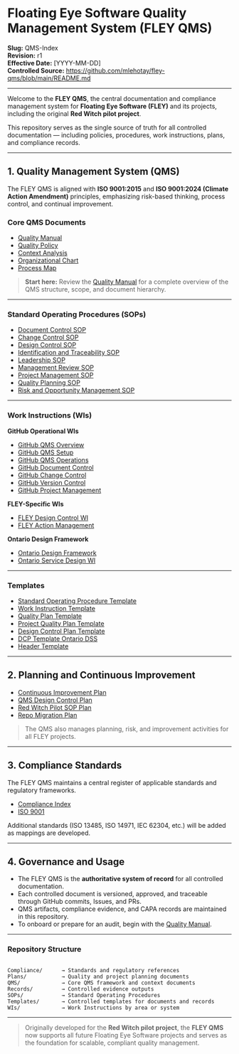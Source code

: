 # **Floating Eye Software Quality Management System (FLEY QMS)**

**Slug:** QMS-Index  
**Revision:** r1  
**Effective Date:** [YYYY-MM-DD]  
**Controlled Source:** https://github.com/mlehotay/fley-qms/blob/main/README.md  

---

Welcome to the **FLEY QMS**, the central documentation and compliance management system for **Floating Eye Software (FLEY)** and its projects, including the original **Red Witch pilot project**.

This repository serves as the single source of truth for all controlled documentation — including policies, procedures, work instructions, plans, and compliance records.

---

## **1. Quality Management System (QMS)**

The FLEY QMS is aligned with **ISO 9001:2015** and **ISO 9001:2024 (Climate Action Amendment)** principles, emphasizing risk-based thinking, process control, and continual improvement.

### **Core QMS Documents**

* [Quality Manual](QMS/Quality-Manual.md)
* [Quality Policy](QMS/Quality-Policy.md)
* [Context Analysis](QMS/Context-Analysis.md)
* [Organizational Chart](QMS/Organizational-Chart.md)
* [Process Map](QMS/Process-Map.md)

> **Start here:** Review the [Quality Manual](QMS/Quality-Manual.md) for a complete overview of the QMS structure, scope, and document hierarchy.

---

### **Standard Operating Procedures (SOPs)**

* [Document Control SOP](SOPs/Document-Control-SOP.md)
* [Change Control SOP](SOPs/Change-Control-SOP.md)
* [Design Control SOP](SOPs/Design-Control-SOP.md)
* [Identification and Traceability SOP](SOPs/Identification-and-Traceability-SOP.md)
* [Leadership SOP](SOPs/Leadership-SOP.md)
* [Management Review SOP](SOPs/Management-Review-SOP.md)
* [Project Management SOP](SOPs/Project-Management-SOP.md)
* [Quality Planning SOP](SOPs/Quality-Planning-SOP.md)
* [Risk and Opportunity Management SOP](SOPs/Risk-and-Opportunity-Management-SOP.md)

---

### **Work Instructions (WIs)**

**GitHub Operational WIs**
* [GitHub QMS Overview](WIs/GitHub/GitHub-QMS-Overview.md)
* [GitHub QMS Setup](WIs/GitHub/GitHub-QMS-Setup.md)
* [GitHub QMS Operations](WIs/GitHub/GitHub-QMS-Operations.md)
* [GitHub Document Control](WIs/GitHub/GitHub-Document-Control.md)
* [GitHub Change Control](WIs/GitHub/GitHub-Change-Control.md)
* [GitHub Version Control](WIs/GitHub/GitHub-Version-Control.md)
* [GitHub Project Management](WIs/GitHub/GitHub-Project-Management.md)

**FLEY-Specific WIs**
* [FLEY Design Control WI](WIs/FLEY/FLEY-Design-Control-WI.md)
* [FLEY Action Management](WIs/FLEY/FLEY-Action-Management.md)

**Ontario Design Framework**
* [Ontario Design Framework](WIs/Ontario-Design-Framework/Ontario-Design-Framework.md)
* [Ontario Service Design WI](WIs/Ontario-Design-Framework/Ontario-Service-Design-WI.md)

---

### **Templates**

* [Standard Operating Procedure Template](Templates/Standard-Operating-Procedure-Template.md)
* [Work Instruction Template](Templates/Work-Instruction-Template.md)
* [Quality Plan Template](Templates/Quality-Plan-Template.md)
* [Project Quality Plan Template](Templates/Project-Quality-Plan-Template.md)
* [Design Control Plan Template](Templates/Design-Control-Plan-Template.md)
* [DCP Template Ontario DSS](Templates/DCP-Template-Ontario-DSS.md)
* [Header Template](Templates/Header-Template.md)

---

## **2. Planning and Continuous Improvement**

* [Continuous Improvement Plan](Plans/Continuous-Improvement-Plan.md)
* [QMS Design Control Plan](Plans/QMS-Design-Control-Plan.md)
* [Red Witch Pilot SOP Plan](Plans/Red-Witch-Pilot-SOP-Plan.md)
* [Repo Migration Plan](Plans/Repo-Migration-Plan.md)

> The QMS also manages planning, risk, and improvement activities for all FLEY projects.

---

## **3. Compliance Standards**

The FLEY QMS maintains a central register of applicable standards and regulatory frameworks.

* [Compliance Index](Compliance/README.md)
* [ISO 9001](Compliance/ISO-9001.md)

Additional standards (ISO 13485, ISO 14971, IEC 62304, etc.) will be added as mappings are developed.

---

## **4. Governance and Usage**

* The FLEY QMS is the **authoritative system of record** for all controlled documentation.
* Each controlled document is versioned, approved, and traceable through GitHub commits, Issues, and PRs.
* QMS artifacts, compliance evidence, and CAPA records are maintained in this repository.
* To onboard or prepare for an audit, begin with the [Quality Manual](QMS/Quality-Manual.md).

---

### **Repository Structure**

```

Compliance/      → Standards and regulatory references
Plans/           → Quality and project planning documents
QMS/             → Core QMS framework and context documents
Records/         → Controlled evidence outputs
SOPs/            → Standard Operating Procedures
Templates/       → Controlled templates for documents and records
WIs/             → Work Instructions by area or system

```

---

> Originally developed for the **Red Witch pilot project**, the **FLEY QMS** now supports all future Floating Eye Software projects and serves as the foundation for scalable, compliant quality management.
